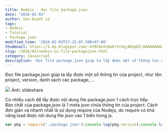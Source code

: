 ```yaml
---
title: Nodejs - đọc file package.json
date: "2016-02-03"
author: Van-Duyet Le
tags:
- Nodejs
- Tutorial
- Package.json
modified_time: '2016-02-03T17:15:07.500+07:00'
thumbnail: https://1.bp.blogspot.com/-bt9C6eXcBa8/VrGqjAbhpKI/AAAAAAAAPCs/1wKZ1nusi3A/s1600/npm-the-guide-13-638.jpg
slug: /2016/02/nodejs-oc-file-packagejson.html
category: Javascript
description: 'Đọc file package.json giúp ta lấy được một số thông tin của project, như: tên project, version, danh sách các package, ...'
---
```


Đọc file package.json giúp ta lấy được một số thông tin của project, như: tên project, version, danh sách các package, ...


![](https://1.bp.blogspot.com/-bt9C6eXcBa8/VrGqjAbhpKI/AAAAAAAAPCs/1wKZ1nusi3A/s400/npm-the-guide-13-638.jpg)
Ảnh: slideshare

Có nhiều cách để lấy được nội dung file package.json 1 cách trực tiếp.  
Bản chất của package.json là 1 meta json chứa thông tin của project. Cách đơn giản và nhanh nhất là sử dụng require của Nodejs, do require có khả năng load được nội dung file json vào 1 biến trong js.  

```js
var pkg = require('./package.json');console.log(pkg.version);console.log(pkg.name);
```